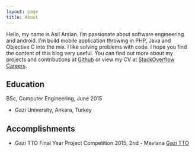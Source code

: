 ```yaml
---
layout: page
title: About
---
```


Hello, my name is Asil Arslan. I’m passionate about software engineering and android. I'm build mobile application throwing in PHP, Java and Objective C into the mix.  I like solving problems with code. I hope you find the content of this blog very useful. 
You can find out more about my projects and contributions at [Github](http://github.com/asilarslan) or view my CV at [StackOverflow Careers](http://careers.stackoverflow.com/asilarslan).

## Education
BSc, Computer Engineering, June 2015
* Gazi University, Ankara, Turkey

## Accomplishments
* Gazi TTO Final Year Project Competition 2015, 2nd - Mevlana [Gazi TTO](http://gazitto.com/dh/2015-yili-lisans-bitirme-projeleri-yarismasi-ka/252)
